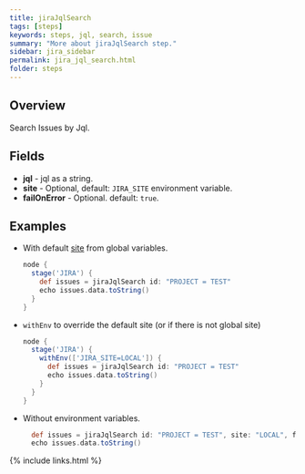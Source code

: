 ```yaml
---
title: jiraJqlSearch
tags: [steps]
keywords: steps, jql, search, issue
summary: "More about jiraJqlSearch step."
sidebar: jira_sidebar
permalink: jira_jql_search.html
folder: steps
---
```


## Overview

Search Issues by Jql.

## Fields

* **jql** - jql as a string.
* **site** - Optional, default: `JIRA_SITE` environment variable.
* **failOnError** - Optional. default: `true`.

## Examples

* With default [site](config#environment-variables) from global variables.

  ```groovy
  node {
    stage('JIRA') {
      def issues = jiraJqlSearch id: "PROJECT = TEST"
      echo issues.data.toString()
    }
  }
  ```
* `withEnv` to override the default site (or if there is not global site)

  ```groovy
  node {
    stage('JIRA') {
      withEnv(['JIRA_SITE=LOCAL']) {
        def issues = jiraJqlSearch id: "PROJECT = TEST"
        echo issues.data.toString()
      }
    }
  }
  ```
* Without environment variables.

  ```groovy
    def issues = jiraJqlSearch id: "PROJECT = TEST", site: "LOCAL", failOnError: true
    echo issues.data.toString()
  ```

{% include links.html %}

